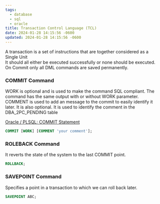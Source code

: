 ```yaml
---
tags:
  - database
  - sql
  - oracle
title: Transaction Control Language (TCL)
date: 2024-01-28 14:15:56 -0600
updated: 2024-01-28 14:15:56 -0600
---
```


A transaction is a set of instructions that are together considered as a Single Unit  
It should all either be executed successfully or none should be executed. On Commit only all DML commands are saved permanently.

### COMMIT Command

WORK is optional and is used to make the command SQL compliant. The command has the same output with or without WORK parameter.  
COMMENT is used to add an message to the commit to easily identify it later. It is also optional. It is used to identify the comment in the DBA_2PC_PENDING table

[Oracle / PLSQL: COMMIT Statement](https://www.techonthenet.com/oracle/transactions/commit.php)

````sql
COMMIT [WORK] [COMMENT 'your comment'];
````

### ROLEBACK Command

It reverts the state of the system to the last COMMIT point.

````sql
ROLLBACK;
````

### SAVEPOINT Command

Specifies a point in a transaction to which we can roll back later.

````sql
SAVEPOINT ABC;
````
